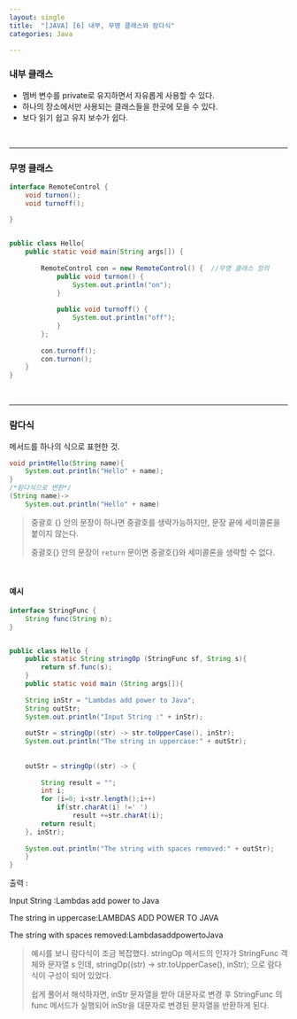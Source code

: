 ```yaml
---
layout: single
title:  "[JAVA] [6] 내부, 무명 클래스와 람다식"
categories: Java

---
```




### 내부 클래스

- 멤버 변수를 private로 유지하면서 자유롭게 사용할 수 있다.
- 하나의 장소에서만 사용되는 클래스들을 한곳에 모을 수 있다.
- 보다 읽기 쉽고 유지 보수가 쉽다.

<br/>

<hr/>

### 무명 클래스

```java
interface RemoteControl {
	void turnon();
	void turnoff();
	
}


public class Hello{   
	public static void main(String args[]) {
		
		RemoteControl con = new RemoteControl() {  //무명 클래스 정의
			public void turnon() {
				System.out.println("on");
			}
			
			public void turnoff() {
				System.out.println("off");
			}
		};
		
		con.turnoff();
		con.turnon();
	}
}
```

<br/>

<hr/>

### 람다식

메서드를 하나의 식으로 표현한 것.

``` Java
void printHello(String name){
    System.out.println("Hello" + name);
}
/*람다식으로 변환*/
(String name)->
    System.out.println("Hello" + name)
```

> 중괄호 {} 안의 문장이 하나면 중괄호를 생략가능하지만, 문장 끝에 세미콜론을 붙이지 않는다.
>
> 중괄호{} 안의 문장이 `return` 문이면 중괄호{}와 세미콜론을 생략할 수 없다.

<br/>

#### 예시

```java
interface StringFunc {
    String func(String n);
}


public class Hello {
    public static String stringOp (StringFunc sf, String s){
        return sf.func(s);
    }
    public static void main (String args[]){
    
    String inStr = "Lambdas add power to Java";
    String outStr;
    System.out.println("Input String :" + inStr);
    
    outStr = stringOp((str) -> str.toUpperCase(), inStr);
    System.out.println("The string in uppercase:" + outStr);
    
    
    outStr = stringOp((str) -> {
  
    	String result = "";
    	int i;
    	for (i=0; i<str.length();i++)
    		if(str.charAt(i) !=' ')
    			result +=str.charAt(i);
    	return result;
    }, inStr);
    
    System.out.println("The string with spaces removed:" + outStr);
    }
}
```

출력 :

Input String :Lambdas add power to Java

The string in uppercase:LAMBDAS ADD POWER TO JAVA

The string with spaces removed:LambdasaddpowertoJava

>예시를 보니 람다식이 조금 복잡했다. stringOp 메서드의 인자가 StringFunc 객체와 문자열 s 인데, stringOp((str) -> str.toUpperCase(), inStr); 으로 람다식이 구성이 되어 있었다. 
>
>쉽게 풀어서 해석하자면, inStr 문자열을 받아 대문자로 변경 후 StringFunc 의 func 메서드가 실행되어 inStr을 대문자로 변경된 문자열을 반환하게 된다.